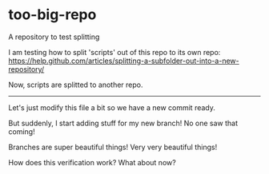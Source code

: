 # too-big-repo

A repository to test splitting

I am testing how to split 'scripts' out of this repo to its own repo: https://help.github.com/articles/splitting-a-subfolder-out-into-a-new-repository/

Now, scripts are splitted to another repo.

-----

Let's just modify this file a bit so we have a new commit ready.

But suddenly, I start adding stuff for my new branch! No one saw that coming!

Branches are super beautiful things! Very very beautiful things!

How does this verification work? What about now?
